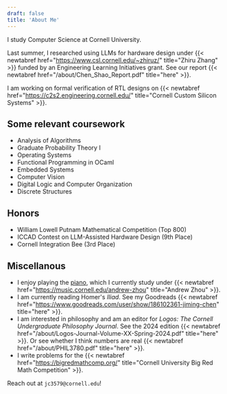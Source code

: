 ```yaml
---
draft: false
title: 'About Me'
---
```


I study Computer Science at Cornell University.

Last summer, I researched using LLMs for hardware design under {{< newtabref href="https://www.csl.cornell.edu/~zhiruz/" title="Zhiru Zhang" >}} funded by an Engineering Learning Initiatives grant. See our report {{< newtabref href="/about/Chen_Shao_Report.pdf" title="here" >}}.

I am working on formal verification of RTL designs on {{< newtabref href="https://c2s2.engineering.cornell.edu/" title="Cornell Custom Silicon Systems" >}}.

## Some relevant coursework
* Analysis of Algorithms
* Graduate Probability Theory I
* Operating Systems
* Functional Programming in OCaml
* Embedded Systems
* Computer Vision
* Digital Logic and Computer Organization
* Discrete Structures

## Honors
* William Lowell Putnam Mathematical Competition (Top 800)
* ICCAD Contest on LLM-Assisted Hardware Design (9th Place)
* Cornell Integration Bee (3rd Place)

## Miscellanous
* I enjoy playing the [piano](/piano), which I currently study under {{< newtabref href="https://music.cornell.edu/andrew-zhou" title="Andrew Zhou" >}}.
* I am currently reading Homer's *Iliad*. See my Goodreads {{< newtabref href="https://www.goodreads.com/user/show/186102361-jiming-chen" title="here" >}}.
* I am interested in philosophy and am an editor for *Logos: The Cornell Undergraduate Philosophy Journal*. See the 2024 edition {{< newtabref href="/about/Logos-Journal-Volume-XX-Spring-2024.pdf" title="here" >}}. Or see whether I think numbers are real {{< newtabref href="/about/PHIL3780.pdf" title="here" >}}.
* I write problems for the {{< newtabref href="https://bigredmathcomp.org/" title="Cornell University Big Red Math Competition" >}}.

Reach out at `jc3579@cornell.edu`!
